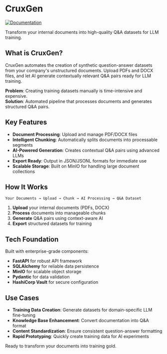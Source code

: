 # CruxGen

[![Documentation](https://img.shields.io/badge/Documentation-8A2BE2)](https://vajram-dev.github.io/CruxGen/index.html)

Transform your internal documents into high-quality Q&A datasets for LLM training.

## What is CruxGen?

CruxGen automates the creation of synthetic question-answer datasets from your company's unstructured documents. Upload PDFs and DOCX files, and let AI generate contextually relevant Q&A pairs ready for LLM training.

**Problem**: Creating training datasets manually is time-intensive and expensive.  
**Solution**: Automated pipeline that processes documents and generates structured Q&A pairs.

## Key Features

- **Document Processing**: Upload and manage PDF/DOCX files
- **Intelligent Chunking**: Automatically splits documents into processable segments
- **AI-Powered Generation**: Creates contextual Q&A pairs using advanced LLMs
- **Export Ready**: Output in JSON/JSONL formats for immediate use
- **Scalable Storage**: Built on MinIO for handling large document collections

## How It Works

```
Your Documents → Upload → Chunk → AI Processing → Q&A Dataset
```

1. **Upload** your internal documents (PDFs, DOCX)
2. **Process** documents into manageable chunks
3. **Generate** Q&A pairs using context-aware AI
4. **Export** structured datasets for training

## Tech Foundation

Built with enterprise-grade components:
- **FastAPI** for robust API framework
- **SQLAlchemy** for reliable data persistence
- **MinIO** for scalable object storage
- **Pydantic** for data validation
- **HashiCorp Vault** for secure configuration

## Use Cases

- **Training Data Creation**: Generate datasets for domain-specific LLM fine-tuning
- **Knowledge Base Enhancement**: Convert documentation into Q&A format
- **Content Standardization**: Ensure consistent question-answer formatting
- **Rapid Prototyping**: Quickly create training data for AI experiments

Ready to transform your documents into training gold.